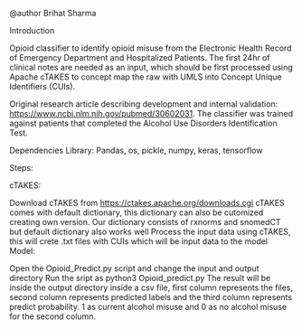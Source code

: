 @author Brihat Sharma

Introduction

Opioid classifier to identify opioid misuse from the Electronic Health Record of Emergency Department and Hospitalized Patients. The first 24hr of clinical notes are needed as an input, which should be first processed using Apache cTAKES to concept map the raw with UMLS into Concept Unique Identifiers (CUIs).

Original research article describing development and internal validation: https://www.ncbi.nlm.nih.gov/pubmed/30602031. The classifier was trained against patients that completed the Alcohol Use Disorders Identification Test.

Dependencies Library: Pandas, os, pickle, numpy, keras, tensorflow

Steps:

cTAKES:

Download cTAKES from https://ctakes.apache.org/downloads.cgi
cTAKES comes with default dictionary, this dictionary can also be cutomized creating own version. Our dictionary consists of rxnorms and snomedCT but default dictionary also works well
Process the input data using cTAKES, this will crete .txt files with CUIs which will be input data to the model
Model:

Open the Opioid_Predict.py script and change the input and output directory
Run the sript as python3 Opioid_predict.py
The result will be inside the output directory inside a csv file, first column represents the files, second column represents predicted labels and the third column represents predict probability. 1 as current alcohol misuse and 0 as no alcohol misuse for the second column.
